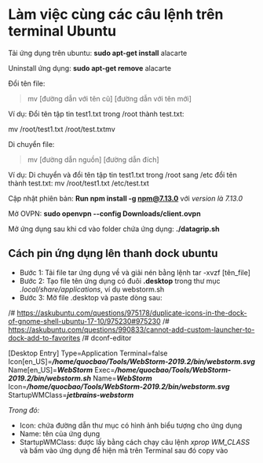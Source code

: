# Làm việc cùng các câu lệnh trên terminal Ubuntu

Tải ứng dụng trên ubuntu: **sudo apt-get install** alacarte

Uninstall ứng dụng: **sudo apt-get remove** alacarte

Đổi tên file: 
> mv [đường dẫn với tên cũ] [đường dẫn với tên mới]

Ví dụ: Đổi tên tập tin test1.txt trong /root thành test.txt:

mv /root/test1.txt /root/test.txtmv 

Di chuyển file:
> mv [đường dẫn nguồn] [đường dẫn đích]

Ví dụ: Di chuyển và đổi tên tập tin test1.txt trong /root sang /etc đổi tên thành test.txt: 
mv /root/test1.txt /etc/test.txt


Cập nhật phiên bản: **Run npm install -g npm@7.13.0** với *version là 7.13.0*

Mở OVPN: **sudo openvpn --config Downloads/client.ovpn**

Mở ứng dụng sau khi cd vào folder chứa ứng dụng: **./datagrip.sh**

## Cách pin ứng dụng lên thanh dock ubuntu
* Bước 1: Tải file tar ứng dụng về và giải nén bằng lệnh tar -xvzf [tên_file]
* Bước 2: Tạo file tên ứng dụng có đuôi **.desktop** trong thư mục *.local/share/applications*, ví dụ webstorm.sh
* Bước 3: Mở file .desktop và paste dòng sau:

/# https://askubuntu.com/questions/975178/duplicate-icons-in-the-dock-of-gnome-shell-ubuntu-17-10/975230#975230
/# https://askubuntu.com/questions/990833/cannot-add-custom-launcher-to-dock-add-to-favorites
/# dconf-editor

[Desktop Entry]
Type=Application
Terminal=false
Icon[en_US]=***/home/quocbao/Tools/WebStorm-2019.2/bin/webstorm.svg***
Name[en_US]=***WebStorm***
Exec=***/home/quocbao/Tools/WebStorm-2019.2/bin/webstorm.sh***
Name=***WebStorm***
Icon=***/home/quocbao/Tools/WebStorm-2019.2/bin/webstorm.svg***
StartupWMClass=***jetbrains-webstorm***

*Trong đó:*
* Icon: chứa đường dẫn thư mục có hình ảnh biểu tượng cho ứng dụng
* Name: tên của ứng dụng
* StartupWMClass: được lấy bằng cách chạy câu lệnh *xprop WM_CLASS* và bấm vào ứng dụng để hiện mã trên Terminal sau đó copy vào






